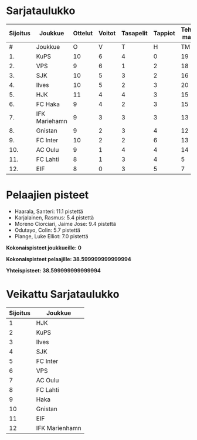 # Sarjataulukko
| Sijoitus | Joukkue | Ottelut | Voitot | Tasapelit | Tappiot | Tehdyt maalit | Päästetyt maalit | Maaliero | Syötöt |
|----------|---------|---------|--------|-----------|---------|----------------|-------------------|----------|-------|
|# | Joukkue | O | V | T | H | TM | PM | ME | S | L | L% | R | KK | PK | PA | P|
|1. | KuPS | 10 | 6 | 4 | 0 | 19 | 9 | 10 | 10 | 95 | 20,00 | 104 | 16 | 1 | 12 | 22|
|2. | VPS | 9 | 6 | 1 | 2 | 18 | 12 | 6 | 14 | 113 | 15,93 | 107 | 19 | 0 | 14 | 19|
|3. | SJK | 10 | 5 | 3 | 2 | 16 | 11 | 5 | 11 | 109 | 14,68 | 125 | 25 | 0 | 17 | 18|
|4. | Ilves | 10 | 5 | 2 | 3 | 20 | 12 | 8 | 17 | 132 | 15,15 | 118 | 29 | 3 | 15 | 17|
|5. | HJK | 11 | 4 | 4 | 3 | 15 | 12 | 3 | 13 | 145 | 10,34 | 114 | 19 | 1 | 16 | 16|
|6. | FC Haka | 9 | 4 | 2 | 3 | 15 | 16 | -1 | 14 | 81 | 18,52 | 104 | 24 | 1 | 18 | 14|
|7. | IFK Mariehamn | 9 | 3 | 3 | 3 | 13 | 13 | 0 | 5 | 63 | 20,63 | 105 | 29 | 2 | 12 | 12|
|8. | Gnistan | 9 | 2 | 3 | 4 | 12 | 15 | -3 | 8 | 70 | 17,14 | 121 | 35 | 1 | 11 | 9|
|9. | FC Inter | 10 | 2 | 2 | 6 | 13 | 21 | -8 | 10 | 100 | 13,00 | 110 | 26 | 1 | 16 | 8|
|10. | AC Oulu | 9 | 1 | 4 | 4 | 14 | 17 | -3 | 11 | 81 | 17,28 | 128 | 26 | 0 | 11 | 7|
|11. | FC Lahti | 8 | 1 | 3 | 4 | 5 | 14 | -9 | 2 | 64 | 7,81 | 88 | 16 | 1 | 15 | 6|
|12. | EIF | 8 | 0 | 3 | 5 | 7 | 15 | -8 | 4 | 52 | 13,46 | 89 | 26 | 1 | 8 | 3|

# Pelaajien pisteet
* Haarala, Santeri: 11.1 pistettä
* Karjalainen, Rasmus: 5.4 pistettä
* Moreno Ciorciari, Jaime Jose: 9.4 pistettä
* Odutayo, Colin: 5.7 pistettä
* Plange, Luke Elliot: 7.0 pistettä

**Kokonaispisteet joukkueille: 0**

**Kokonaispisteet pelaajille: 38.599999999999994**

**Yhteispisteet: 38.599999999999994**

# Veikattu Sarjataulukko
| Sijoitus | Joukkue |
|----------|---------|
| 1 | HJK |
| 2 | KuPS |
| 3 | Ilves |
| 4 | SJK |
| 5 | FC Inter |
| 6 | VPS |
| 7 | AC Oulu |
| 8 | FC Lahti |
| 9 | Haka |
| 10 | Gnistan |
| 11 | EIF |
| 12 | IFK Marienhamn |
